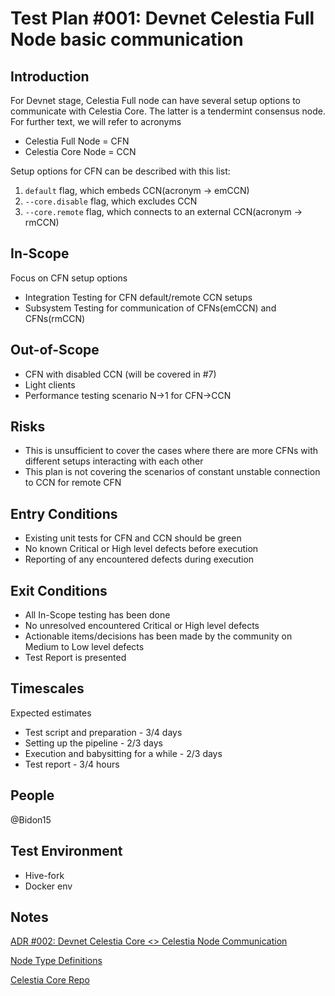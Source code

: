 # Test Plan #001: Devnet Celestia Full Node basic communication

## Introduction

For Devnet stage, Celestia Full node can have several setup options to communicate with Celestia Core. The latter is a tendermint consensus node. For further text, we will refer to acronyms

- Celestia Full Node = CFN
- Celestia Core Node = CCN

Setup options for CFN can be described with this list:

1. `default` flag, which embeds CCN(acronym -> emCCN)
2. `--core.disable` flag, which excludes CCN
3. `--core.remote` flag, which connects to an external CCN(acronym -> rmCCN)

## In-Scope

Focus on CFN setup options

- Integration Testing for CFN default/remote CCN setups
- Subsystem Testing for communication of CFNs(emCCN) and CFNs(rmCCN)  

## Out-of-Scope

- CFN with disabled CCN (will be covered in #7)
- Light clients
- Performance testing scenario N->1 for CFN->CCN

## Risks

- This is unsufficient to cover the cases where there are more CFNs with different setups interacting with each other
- This plan is not covering the scenarios of constant unstable connection to CCN for remote CFN

## Entry Conditions

- Existing unit tests for CFN and CCN should be green
- No known Critical or High level defects before execution
- Reporting of any encountered defects during execution

## Exit Conditions

- All In-Scope testing has been done
- No unresolved encountered Critical or High level defects
- Actionable items/decisions has been made by the community on Medium to Low level defects
- Test Report is presented

## Timescales

Expected estimates

- Test script and preparation - 3/4 days
- Setting up the pipeline - 2/3 days
- Execution and babysitting for a while - 2/3 days
- Test report - 3/4 hours

## People

@Bidon15

## Test Environment

- Hive-fork
- Docker env

## Notes

[ADR #002: Devnet Celestia Core <> Celestia Node Communication](https://github.com/celestiaorg/celestia-node/blob/main/docs/adr/adr-002-predevnet-core-to-full-communication.md)

[Node Type Definitions](https://celestiaorg.github.io/celestia-specs/latest/specs/node_types.html#node-type-definitions)

[Celestia Core Repo](https://github.com/celestiaorg/celestia-core)
